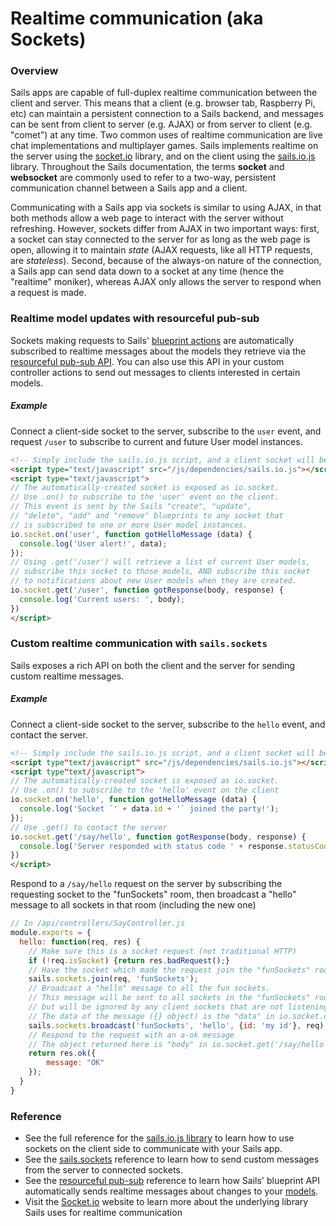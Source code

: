 # Realtime communication (aka Sockets)

### Overview

Sails apps are capable of full-duplex realtime communication between the client and server.  This means that a client (e.g. browser tab, Raspberry Pi, etc) can maintain a persistent connection to a Sails backend, and messages can be sent from client to server (e.g. AJAX) or from server to client (e.g. "comet") at any time.  Two common uses of realtime communication are live chat implementations and multiplayer games.  Sails implements realtime on the server using the [socket.io](http://socket.io) library, and on the client using the [sails.io.js](http://sailsjs.org/documentation/reference/web-sockets/socket-client/io-socket-on) library.  Throughout the Sails documentation, the terms **socket** and **websocket** are commonly used to refer to a two-way, persistent communication channel between a Sails app and a client.

Communicating with a Sails app via sockets is similar to using AJAX, in that both methods allow a web page to interact with the server without refreshing.  However, sockets differ from AJAX in two important ways: first, a socket can stay connected to the server for as long as the web page is open, allowing it to maintain _state_ (AJAX requests, like all HTTP requests, are _stateless_).  Second, because of the always-on nature of the connection, a Sails app can send data down to a socket at any time (hence the "realtime" moniker), whereas AJAX only allows the server to respond when a request is made.


### Realtime model updates with resourceful pub-sub

Sockets making requests to Sails' [blueprint actions](http://sailsjs.org/documentation/reference/blueprint-api) are automatically subscribed to realtime messages about the models they retrieve via the [resourceful pub-sub API](http://sailsjs.org/documentation/reference/web-sockets/resourceful-pub-sub).  You can also use this API in your custom controller actions to send out messages to clients interested in certain models.

##### Example

Connect a client-side socket to the server, subscribe to the `user` event, and request `/user` to subscribe to current and future User model instances.

```html
<!-- Simply include the sails.io.js script, and a client socket will be created for you -->
<script type="text/javascript" src="/js/dependencies/sails.io.js"></script>
<script type="text/javascript">
// The automatically-created socket is exposed as io.socket.
// Use .on() to subscribe to the 'user' event on the client.
// This event is sent by the Sails "create", "update",
// "delete", "add" and "remove" blueprints to any socket that
// is subscribed to one or more User model instances.
io.socket.on('user', function gotHelloMessage (data) {
  console.log('User alert!', data);
});
// Using .get('/user') will retrieve a list of current User models,
// subscribe this socket to those models, AND subscribe this socket
// to notifications about new User models when they are created.
io.socket.get('/user', function gotResponse(body, response) {
  console.log('Current users: ', body);
})
</script>
```

### Custom realtime communication with `sails.sockets`

Sails exposes a rich API on both the client and the server for sending custom realtime messages.

##### Example

Connect a client-side socket to the server, subscribe to the `hello` event, and contact the server.

```html
<!-- Simply include the sails.io.js script, and a client socket will be created for you -->
<script type"text/javascript" src="/js/dependencies/sails.io.js"></script>
<script type"text/javascript">
// The automatically-created socket is exposed as io.socket.
// Use .on() to subscribe to the 'hello' event on the client
io.socket.on('hello', function gotHelloMessage (data) {
  console.log('Socket `' + data.id + '` joined the party!');
});
// Use .get() to contact the server
io.socket.get('/say/hello', function gotResponse(body, response) {
  console.log('Server responded with status code ' + response.statusCode + ' and data: ', body);
})
</script>
```

Respond to a `/say/hello` request on the server by subscribing the requesting socket to the "funSockets" room, then broadcast a "hello" message to all sockets in that room (including the new one)

```javascript
// In /api/controllers/SayController.js
module.exports = {
  hello: function(req, res) {
    // Make sure this is a socket request (not traditional HTTP)
    if (!req.isSocket) {return res.badRequest();}
    // Have the socket which made the request join the "funSockets" room
    sails.sockets.join(req, 'funSockets');
    // Broadcast a "hello" message to all the fun sockets.
    // This message will be sent to all sockets in the "funSockets" room,
    // but will be ignored by any client sockets that are not listening-- i.e. that didn't call `io.socket.on('hello', ...)`
    // The data of the message ({} object) is the "data" in io.socket.on('hello', function gotHelloMessage (data)
    sails.sockets.broadcast('funSockets', 'hello', {id: 'my id'}, req);
    // Respond to the request with an a-ok message
    // The object returned here is "body" in io.socket.get('/say/hello', function gotResponse(body, response)
    return res.ok({
        message: "OK"
    });
  }
}
```

### Reference

* See the full reference for the [sails.io.js library](http://sailsjs.org/documentation/reference/web-sockets/socket-client/io-socket-on) to learn how to use sockets on the client side to communicate with your Sails app.
* See the [sails.sockets](http://sailsjs.org/documentation/reference/web-sockets/sails-sockets) reference to learn how to send custom messages from the server to connected sockets.
* See the [resourceful pub-sub](http://sailsjs.org/documentation/reference/web-sockets/resourceful-pub-sub) reference to learn how Sails' blueprint API automatically sends realtime messages about changes to your [models](http://sailsjs.org/documentation/concepts/models-and-orm/models).
* Visit the [Socket.io](http://socket.io) website to learn more about the underlying library Sails uses for realtime communication

<docmeta name="displayName" value="Realtime">
